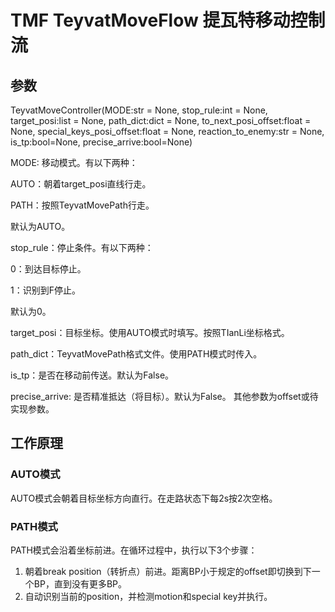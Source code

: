 # TMF TeyvatMoveFlow 提瓦特移动控制流


## 参数


TeyvatMoveController(MODE:str = None,
    stop_rule:int = None,
    target_posi:list = None,
    path_dict:dict = None,
    to_next_posi_offset:float = None,
    special_keys_posi_offset:float = None,
    reaction_to_enemy:str = None,
    is_tp:bool=None,
    precise_arrive:bool=None)

MODE: 移动模式。有以下两种：

AUTO：朝着target_posi直线行走。

PATH：按照TeyvatMovePath行走。

默认为AUTO。

stop_rule：停止条件。有以下两种：

0：到达目标停止。

1：识别到F停止。

默认为0。

target_posi：目标坐标。使用AUTO模式时填写。按照TIanLi坐标格式。

path_dict：TeyvatMovePath格式文件。使用PATH模式时传入。

is_tp：是否在移动前传送。默认为False。

precise_arrive: 是否精准抵达（将目标）。默认为False。
其他参数为offset或待实现参数。 

## 工作原理


### AUTO模式


AUTO模式会朝着目标坐标方向直行。在走路状态下每2s按2次空格。

### PATH模式


PATH模式会沿着坐标前进。在循环过程中，执行以下3个步骤：

1. 朝着break position（转折点）前进。距离BP小于规定的offset即切换到下一个BP，直到没有更多BP。
2. 自动识别当前的position，并检测motion和special key并执行。



